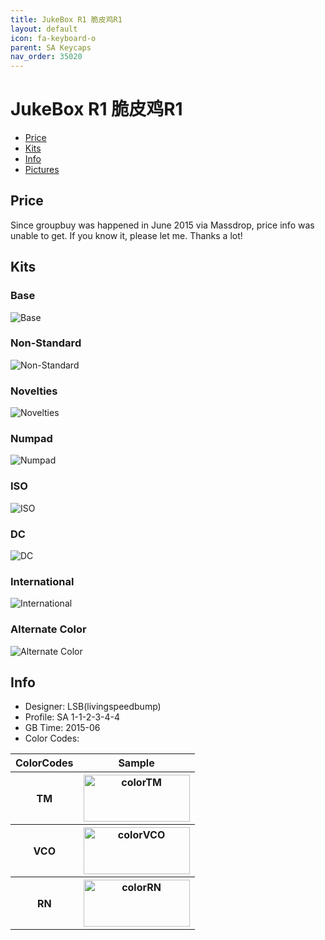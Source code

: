 ```yaml
---
title: JukeBox R1 脆皮鸡R1
layout: default
icon: fa-keyboard-o
parent: SA Keycaps
nav_order: 35020
---
```


# JukeBox R1 脆皮鸡R1

* [Price](#price)
* [Kits](#kits)
* [Info](#info)
* [Pictures](#pictures)


## Price  

Since groupbuy was happened in June 2015 via Massdrop, price info was unable to get. If you know it, please let me. Thanks a lot!


## Kits
### Base
<img src="{{ 'assets/images/sa-keycaps/jukeboxr1/kits_pics/base.jpg' | relative_url }}" alt="Base" class="image featured">

### Non-Standard
<img src="{{ 'assets/images/sa-keycaps/jukeboxr1/kits_pics/nonstandard.jpg' | relative_url }}" alt="Non-Standard" class="image featured">

### Novelties
<img src="{{ 'assets/images/sa-keycaps/jukeboxr1/kits_pics/novelties.jpg' | relative_url }}" alt="Novelties" class="image featured">

### Numpad
<img src="{{ 'assets/images/sa-keycaps/jukeboxr1/kits_pics/numpad.jpg' | relative_url }}" alt="Numpad" class="image featured">

### ISO
<img src="{{ 'assets/images/sa-keycaps/jukeboxr1/kits_pics/iso.jpg' | relative_url }}" alt="ISO" class="image featured">

### DC
<img src="{{ 'assets/images/sa-keycaps/jukeboxr1/kits_pics/dc.jpg' | relative_url }}" alt="DC" class="image featured">

### International
<img src="{{ 'assets/images/sa-keycaps/jukeboxr1/kits_pics/international.jpg' | relative_url }}" alt="International" class="image featured">

### Alternate Color
<img src="{{ 'assets/images/sa-keycaps/jukeboxr1/kits_pics/alternatecolor.jpg' | relative_url }}" alt="Alternate Color" class="image featured">


## Info
* Designer: LSB(livingspeedbump)
* Profile: SA 1-1-2-3-4-4
* GB Time: 2015-06
* Color Codes:  
<table style="width:100%">
  <tr>
    <th>ColorCodes</th>
    <th>Sample</th>
  </tr>
  <tr>
    <th>TM</th>
    <th><img src="{{ 'assets/images/sa-keycaps/SP_ColorCodes/abs/SP_Abs_ColorCodes_TM.png' | relative_url }}" alt="colorTM" height="75" width="170"></th>
  </tr>
  <tr>
    <th>VCO</th>
    <th><img src="{{ 'assets/images/sa-keycaps/SP_ColorCodes/abs/SP_Abs_ColorCodes_VCO.png' | relative_url }}" alt="colorVCO" height="75" width="170"></th>
  </tr>
  <tr>
    <th>RN</th>
    <th><img src="{{ 'assets/images/sa-keycaps/SP_ColorCodes/abs/SP_Abs_ColorCodes_RN.png' | relative_url }}" alt="colorRN" height="75" width="170"></th>
  </tr>
</table>
